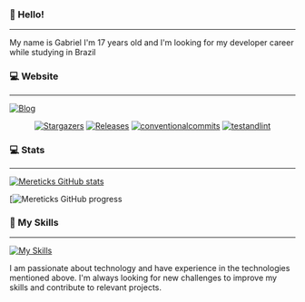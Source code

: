 ### 👋 Hello!

----

My name is Gabriel I'm 17 years old and I'm looking for my developer career while studying in Brazil

### 💻 Website

----

[![Blog](https://img.shields.io/website?label=codestore.squareweb.app&style=for-the-badge&url=https://codestore.squareweb.app/)](https://codestore.squareweb.app)

   <p align="center">
      <a href="https://github.com/Mereticks-Dev/github-profile-summary-cards/stargazers">
      <img alt="Stargazers" src="https://img.shields.io/github/stars/Mereticks-Dev/github-profile-summary-cards?style=for-the-badge&logo=github&color=f4dbd6&logoColor=D9E0EE&labelColor=302D41"></a>
      <a href="https://github.com/Mereticks-Dev/github-profile-summary-cards/releases/latest">
      <img alt="Releases" src="https://img.shields.io/github/release/Mereticks-Dev/github-profile-summary-cards.svg?style=for-the-badge&logo=semantic-release&color=f5bde6&logoColor=D9E0EE&labelColor=302D41"/></a>
      <a href="https://www.conventionalcommits.org/en/v1.0.0/">
      <img alt="conventionalcommits" src="https://img.shields.io/badge/Conventional%20Commits-1.0.0-%23FE5196?style=for-the-badge&logo=conventionalcommits&color=ee99a0&logoColor=D9E0EE&labelColor=302D41"></a>
      <a href="https://github.com/Mereticks-Dev">
      <img alt="testandlint" src="https://img.shields.io/github/actions/workflow/status/Mereticks-Dev"></a>
   </p>

### 💻 Stats

----

[![Mereticks GitHub stats](https://github-readme-stats.vercel.app/api?username=Mereticks-Dev&show_icons=true&bg_color=00000000)](https://github.com/Mereticks-Dev/Mereticks-Dev)


[![Mereticks GitHub progress](<img height="200em" src="https://github-readme-stats.vercel.app/api/top-langs/?username=Mereticks-Dev&layout=compact&theme=tokyonight&locale=pt-br&count_private=true" />)

### 🔧 My Skills

----

[![My Skills](https://skillicons.dev/icons?i=js,html,css,lua,discord,bots,figma,git,github,mysql,ps,ae,vscode)](https://skillicons.dev)

I am passionate about technology and have experience in the technologies mentioned above. I'm always looking for new challenges to improve my skills and contribute to relevant projects.
